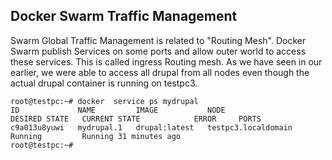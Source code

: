 ## Docker Swarm Traffic Management

Swarm Global Traffic Management is related to "Routing Mesh". Docker Swarm publish Services on some ports and allow outer world to access these services. This is called ingress Routing mesh. As we have seen in our earlier, we were able to access all drupal from all nodes even though the actual drupal container is running on testpc3.
```
root@testpc:~# docker  service ps mydrupal
ID             NAME         IMAGE           NODE                  DESIRED STATE   CURRENT STATE            ERROR     PORTS
c9a013u8yuwi   mydrupal.1   drupal:latest   testpc3.localdomain   Running         Running 31 minutes ago
root@testpc:~# 
```